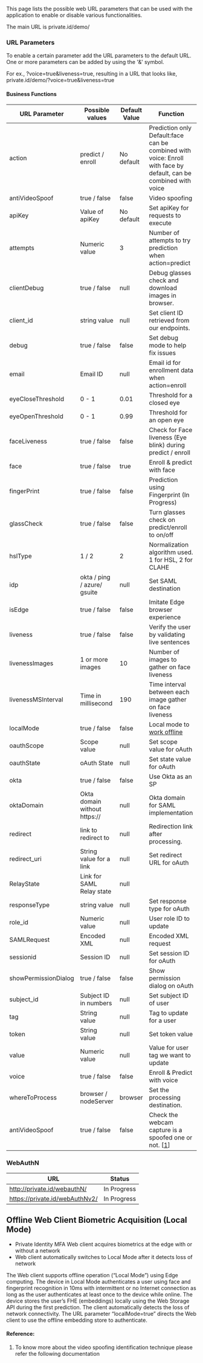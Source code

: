 This page lists the possible web URL parameters that can be used with the application to enable or disable various functionalities.

The main URL is private.id/demo/

### URL Parameters

To enable a certain parameter add the URL parameters to the default URL. One or more parameters can be added by using the '&' symbol.  

For ex., ?voice=true&liveness=true, resulting in a URL that looks like, private.id/demo/?voice=true&liveness=true

#### Business Functions

|URL Parameter | Possible values |Default Value|Function | 
|-----|----|---|-----|
|action|predict / enroll|No default|Prediction only Default:face can be combined with voice: Enroll with face by default, can be combined with voice|
|antiVideoSpoof|true / false|false|Video spoofing|
|apiKey| Value of apiKey|No default|Set apiKey for requests to execute|
|attempts|Numeric value|3|Number of attempts to try prediction when action=predict|
|clientDebug|true / false|null|Debug glasses check and download images in browser.|
|client_id|string value|null|Set client ID retrieved from our endpoints.|
|debug|true / false|false|Set debug mode to help fix issues|
|email|Email ID|null|Email id for enrollment data when action=enroll|
|eyeCloseThreshold| 0 - 1|0.01|Threshold for a closed eye|
|eyeOpenThreshold| 0 - 1|0.99|Threshold for an open eye|
|faceLiveness| true / false|false|Check for Face liveness (Eye blink) during predict / enroll|
|face| true / false|true|Enroll & predict with face|
|fingerPrint|true / false|false|Prediction using Fingerprint (In Progress)|
|glassCheck|true / false|false|Turn glasses check on predict/enroll to on/off|
|hslType|1 / 2|2|Normalization algorithm used. 1 for HSL, 2 for CLAHE|
|idp|okta / ping / azure/ gsuite|null|Set SAML destination|
|isEdge|true / false|false|Imitate Edge browser experience|
|liveness|true / false|false|Verify the user by validating live sentences|
|livenessImages| 1 or more images|10|Number of images to gather on face liveness|
|livenessMSInterval| Time in millisecond |190|Time interval between each image gather on face liveness|
|localMode|true / false|false|Local mode to [work offline](https://github.com/openinfer/PrivateIdentity/wiki/Client-URL-Parameters#offline-web-client-biometric-acquisition-local-mode)|
|oauthScope|Scope value|null|Set scope value for oAuth|
|oauthState|oAuth State|null|Set state value for oAuth|
|okta|true / false|false|Use Okta as an SP|
|oktaDomain|Okta domain without https://|null|Okta domain for SAML implementation|
|redirect|link to redirect to|null|Redirection link after processing.|
|redirect_uri|String value for a link|null|Set redirect URL for oAuth|
|RelayState| Link for SAML Relay state|null||
|responseType|string value|null|Set response type for oAuth|
|role_id|Numeric value|null|User role ID to update|
|SAMLRequest| Encoded XML|null|Encoded XML request|
|sessionid|Session ID|null|Set session ID for oAuth|
|showPermissionDialog|true / false|false|Show permission dialog on oAuth|
|subject_id|Subject ID in numbers|null|Set subject ID of user|
|tag|String value|null|Tag to update for a user|
|token|String value|null|Set token value|
|value|Numeric value|null|Value for user tag we want to update|
|voice|true / false|false|Enroll & Predict with voice|
|whereToProcess|browser / nodeServer|browser|Set the processing destination.|
|antiVideoSpoof|true / false|false|Check the webcam capture is a spoofed one or not. [[1](https://github.com/openinfer/PrivateIdentity/wiki/Client-URL-Parameters#reference)]|

### WebAuthN
|URL|Status|
|---|---|
|http://private.id/webauthN/|In Progress|
|https://private.id/webAuthNv2/|In Progress|

## Offline Web Client Biometric Acquisition (Local Mode)
* Private Identity MFA Web client acquires biometrics at the edge with or without a network 
* Web client automatically switches to Local Mode after it detects loss of network 

The Web client supports offline operation (“Local Mode”) using Edge computing. The device in Local Mode authenticates a user using face and fingerprint recognition in 10ms with intermittent or no Internet connection as long as the user authenticates at least once to the device while online. The device stores the user’s FHE (embeddings) locally using the Web Storage API during the first prediction. The client automatically detects the loss of network connectivity. The URL parameter “localMode=true” directs the Web client to use the offline embedding store to authenticate.

#### Reference:
1. To know more about the video spoofing identification technique please refer the following documentation